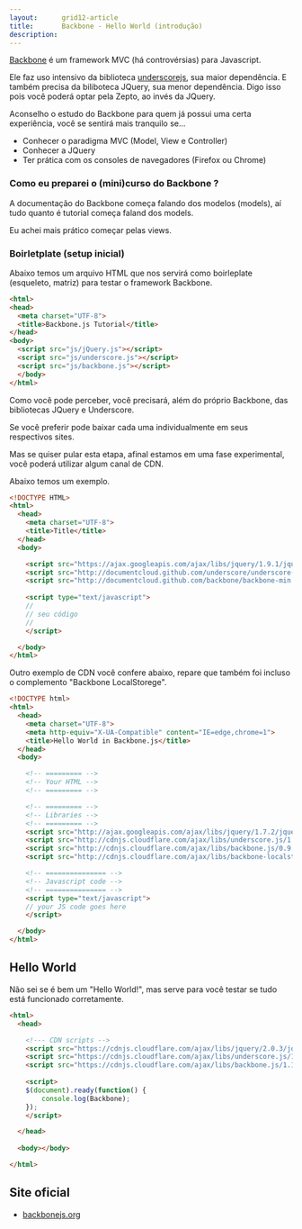 ```yaml
---
layout:      grid12-article
title:       Backbone - Hello World (introdução)
description: 
---
```


[Backbone](http://backbonejs.org/ "link-externo") é um framework MVC (há controvérsias) para Javascript.

Ele faz uso intensivo da biblioteca [underscorejs](http://underscorejs.org/ "link-externo"), sua maior dependência. E
também precisa da biliboteca JQuery, sua menor dependência. Digo isso pois você poderá optar pela Zepto, ao invés da JQuery.

Aconselho o estudo do Backbone para quem já possui uma certa experiência, você se sentirá mais tranquilo se...

- Conhecer o paradigma MVC (Model, View e Controller)
- Conhecer a JQuery
- Ter prática com os consoles de navegadores (Firefox ou Chrome)



### Como eu preparei o (mini)curso do Backbone ?

A documentação do Backbone começa falando dos modelos (models), aí tudo quanto é tutorial começa faland dos models.

Eu achei mais prático começar pelas views.



### Boirletplate (setup inicial)

Abaixo temos um arquivo HTML que nos servirá como boirleplate (esqueleto, matriz) para testar o framework Backbone.

```html
<html>
<head>
  <meta charset="UTF-8">
  <title>Backbone.js Tutorial</title>
</head>
<body>
  <script src="js/jQuery.js"></script>
  <script src="js/underscore.js"></script>
  <script src="js/backbone.js"></script>
  </body>
</html>
```

Como você pode perceber, você precisará, além do próprio Backbone, das bibliotecas JQuery e Underscore.

Se você preferir pode baixar cada uma individualmente em seus respectivos sites.

Mas se quiser pular esta etapa, afinal estamos em uma fase experimental, você poderá utilizar algum canal de CDN.

Abaixo temos um exemplo.

```html
<!DOCTYPE HTML>
<html>
  <head>
    <meta charset="UTF-8">
    <title>Title</title>
  </head>
  <body>

    <script src="https://ajax.googleapis.com/ajax/libs/jquery/1.9.1/jquery.min.js"></script>
    <script src="http://documentcloud.github.com/underscore/underscore-min.js"></script>
    <script src="http://documentcloud.github.com/backbone/backbone-min.js"></script>
    
    <script type="text/javascript">
    //
    // seu código
    //
    </script>

  </body>
</html>
```

Outro exemplo de CDN você confere abaixo, repare que também foi incluso o complemento "Backbone LocalStorege".

```html
<!DOCTYPE html>
<html>
  <head>
    <meta charset="UTF-8">
    <meta http-equiv="X-UA-Compatible" content="IE=edge,chrome=1">
    <title>Hello World in Backbone.js</title>
  </head>
  <body>

    <!-- ========= -->
    <!-- Your HTML -->
    <!-- ========= -->

    <!-- ========= -->
    <!-- Libraries -->
    <!-- ========= -->
    <script src="http://ajax.googleapis.com/ajax/libs/jquery/1.7.2/jquery.min.js" type="text/javascript"></script>
    <script src="http://cdnjs.cloudflare.com/ajax/libs/underscore.js/1.3.3/underscore-min.js" type="text/javascript"></script>
    <script src="http://cdnjs.cloudflare.com/ajax/libs/backbone.js/0.9.2/backbone-min.js" type="text/javascript"></script>
    <script src="http://cdnjs.cloudflare.com/ajax/libs/backbone-localstorage.js/1.0/backbone.localStorage-min.js" type="text/javascript"></script>  

    <!-- =============== -->
    <!-- Javascript code -->
    <!-- =============== -->
    <script type="text/javascript">
    // your JS code goes here
    </script>

  </body>
</html>
```


Hello World
---

Não sei se é bem um "Hello World!", mas serve para você testar se tudo está funcionado corretamente.

```html
<html>
  <head>

    <!--- CDN scripts -->
    <script src="https://cdnjs.cloudflare.com/ajax/libs/jquery/2.0.3/jquery.js"></script>
    <script src="https://cdnjs.cloudflare.com/ajax/libs/underscore.js/1.5.2/underscore-min.js"></script>
    <script src="https://cdnjs.cloudflare.com/ajax/libs/backbone.js/1.1.0/backbone-min.js"></script>
    
    <script>
    $(document).ready(function() {
        console.log(Backbone);
    });
    </script>

  </head>
  
  <body></body>

</html>
```


Site oficial
---

- [backbonejs.org](http://backbonejs.org/ "link-externo")